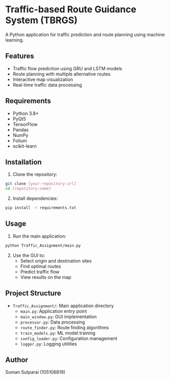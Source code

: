 # Traffic-based Route Guidance System (TBRGS)

A Python application for traffic prediction and route planning using machine learning.

## Features

- Traffic flow prediction using GRU and LSTM models
- Route planning with multiple alternative routes
- Interactive map visualization
- Real-time traffic data processing

## Requirements

- Python 3.8+
- PyQt5
- TensorFlow
- Pandas
- NumPy
- Folium
- scikit-learn

## Installation

1. Clone the repository:
```bash
git clone [your-repository-url]
cd [repository-name]
```

2. Install dependencies:
```bash
pip install -r requirements.txt
```

## Usage

1. Run the main application:
```bash
python Traffic_Assignment/main.py
```

2. Use the GUI to:
   - Select origin and destination sites
   - Find optimal routes
   - Predict traffic flow
   - View results on the map

## Project Structure

- `Traffic_Assignment/`: Main application directory
  - `main.py`: Application entry point
  - `main_window.py`: GUI implementation
  - `processor.py`: Data processing
  - `route_finder.py`: Route finding algorithms
  - `train_models.py`: ML model training
  - `config_loader.py`: Configuration management
  - `logger.py`: Logging utilities

## Author

Suman Sutparai (105106819) 